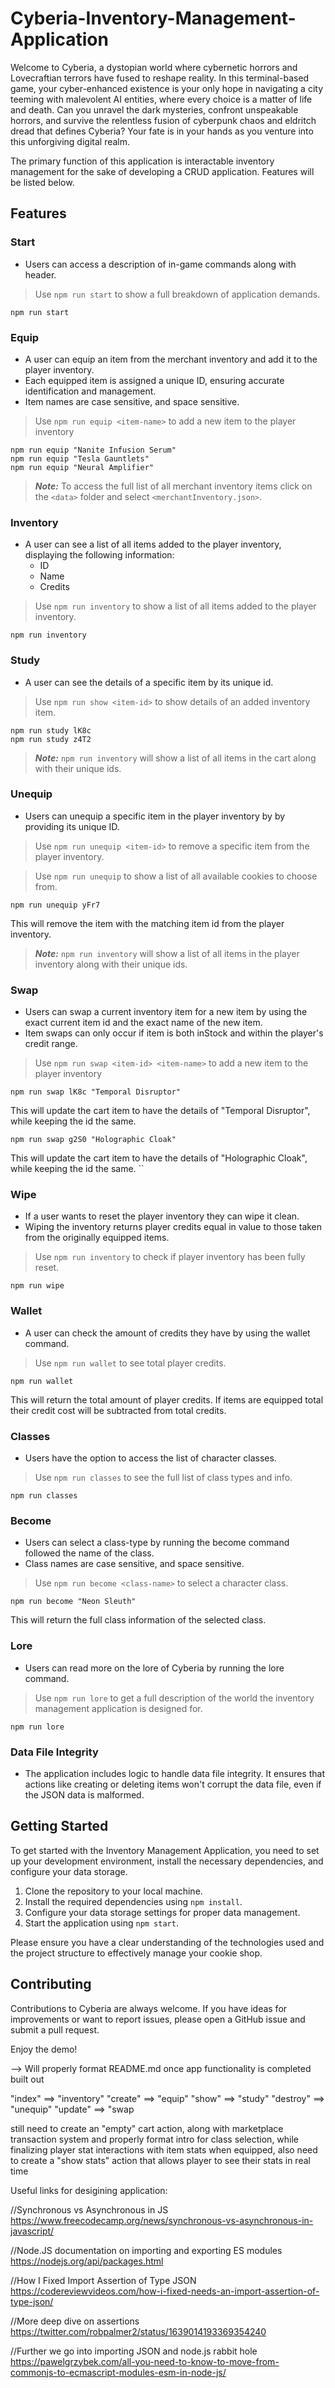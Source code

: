 # Cyberia-Inventory-Management-Application

Welcome to Cyberia, a dystopian world where cybernetic horrors and Lovecraftian terrors have fused to reshape reality. In this terminal-based game, your cyber-enhanced existence is your only hope in navigating a city teeming with malevolent AI entities, where every choice is a matter of life and death. Can you unravel the dark mysteries, confront unspeakable horrors, and survive the relentless fusion of cyberpunk chaos and eldritch dread that defines Cyberia? Your fate is in your hands as you venture into this unforgiving digital realm. 

The primary function of this application is interactable inventory management for the sake of developing a CRUD application. Features will be listed below.

## Features

### Start
- Users can access a description of in-game commands along with header.

>Use `npm run start` to show a full breakdown of application demands.
``` 
npm run start 
```


### Equip 
- A user can equip an item from the merchant inventory and add it to the player inventory. 
- Each equipped item is assigned a unique ID, ensuring accurate identification and management.
- Item names are case sensitive, and space sensitive. 

>Use `npm run equip <item-name>` to add a new item to the player inventory
```
npm run equip "Nanite Infusion Serum"
npm run equip "Tesla Gauntlets"
npm run equip "Neural Amplifier" 
```
>***Note:*** To access the full list of all merchant inventory items click on the `<data>` folder and select `<merchantInventory.json>`.


### Inventory 
- A user can see a list of all items added to the player inventory, displaying the following information:
  - ID
  - Name
  - Credits  

>Use `npm run inventory` to show a list of all items added to the player inventory.
```
npm run inventory
```


### Study
- A user can see the details of a specific item by its unique id. 
>Use `npm run show <item-id>` to show details of an added inventory item.
```
npm run study lK8c
npm run study z4T2
```
>***Note:*** `npm run inventory` will show a list of all items in the cart along with their unique ids.


### Unequip 
- Users can unequip a specific item in the player inventory by by providing its unique ID.
>Use `npm run unequip <item-id>` to remove a specific item from the player inventory.

>Use `npm run unequip` to show a list of all available cookies to choose from.
``` 
npm run unequip yFr7
```
This will remove the item with the matching item id from the player inventory. 
>***Note:*** `npm run inventory` will show a list of all items in the player inventory along with their unique ids.


### Swap
- Users can swap a current inventory item for a new item by using the exact current item id and the exact name of the new item.
- Item swaps can only occur if item is both inStock and within the player's credit range. 
>Use `npm run swap <item-id> <item-name>` to add a new item to the player inventory
``` 
npm run swap lK8c "Temporal Disruptor" 
```
This will update the cart item to have the details of "Temporal Disruptor", while keeping the id the same.
```
npm run swap g2S0 "Holographic Cloak"
```
This will update the cart item to have the details of "Holographic Cloak", while keeping the id the same.
``


### Wipe
- If a user wants to reset the player inventory they can wipe it clean.
- Wiping the inventory returns player credits equal in value to those taken from the originally equipped items. 
>Use `npm run inventory` to check if player inventory has been fully reset.
``` 
npm run wipe
```

### Wallet 
- A user can check the amount of credits they have by using the wallet command. 
>Use `npm run wallet` to see total player credits.  
```
npm run wallet
```
This will return the total amount of player credits. If items are equipped total their credit cost
will be subtracted from total credits. 


### Classes
- Users have the option to access the list of character classes.
>Use `npm run classes` to see the full list of class types and info.
```
npm run classes 
```


### Become
- Users can select a class-type by running the become command followed the name of the class.
- Class names are case sensitive, and space sensitive. 
>Use `npm run become <class-name>` to select a character class.
```
npm run become "Neon Sleuth" 
```
This will return the full class information of the selected class. 


### Lore
- Users can read more on the lore of Cyberia by running the lore command.
>Use `npm run lore` to get a full description of the world the inventory management application is designed for. 
```
npm run lore
```

### Data File Integrity
- The application includes logic to handle data file integrity. It ensures that actions like creating or deleting items won't corrupt the data file, even if the JSON data is malformed.


## Getting Started

To get started with the Inventory Management Application, you need to set up your development environment, install the necessary dependencies, and configure your data storage.

1. Clone the repository to your local machine.
2. Install the required dependencies using `npm install`.
3. Configure your data storage settings for proper data management.
4. Start the application using `npm start`.

Please ensure you have a clear understanding of the technologies used and the project structure to effectively manage your cookie shop.

## Contributing

Contributions to Cyberia are always welcome. If you have ideas for improvements or want to report issues, please open a GitHub issue and submit a pull request.


Enjoy the demo!



--> Will properly format README.md once app functionality is completed built out 

"index" ==> "inventory"
"create" ==> "equip"
"show" ==> "study"
"destroy" ==> "unequip"
"update" ==> "swap

still need to create an "empty" cart action, along with marketplace transaction system and properly format intro for class selection, while finalizing player stat interactions with item stats when equipped, also need to create a "show stats" action that allows player to see their stats in real time


Useful links for desigining application: 

//Synchronous vs Asynchronous in JS
https://www.freecodecamp.org/news/synchronous-vs-asynchronous-in-javascript/

//Node.JS documentation on importing and exporting ES modules
https://nodejs.org/api/packages.html

//How I Fixed Import Assertion of Type JSON
https://codereviewvideos.com/how-i-fixed-needs-an-import-assertion-of-type-json/

//More deep dive on assertions
https://twitter.com/robpalmer2/status/1639014193369354240

//Further we go into importing JSON and node.js rabbit hole
https://pawelgrzybek.com/all-you-need-to-know-to-move-from-commonjs-to-ecmascript-modules-esm-in-node-js/